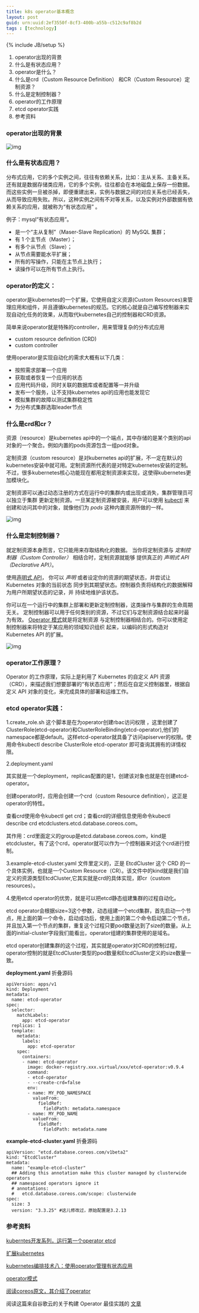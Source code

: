 ```yaml
---
title: k8s operator基本概念
layout: post
guid: urn:uuid:2ef3550f-8cf3-400b-a55b-c512c9af8b2d
tags : [technology]
---
```


{% include JB/setup %}




1. operator出现的背景
2. 什么是有状态应用？
3. operator是什么？
4. 什么是crd（Custom Resource Definition） 和CR（Custom Resource）定制资源？
5. 什么是定制控制器？
6. operator的工作原理
7. etcd operator实践
8. 参考资料

### operator出现的背景

![img](/media/files/operator01.png)

### 什么是有状态应用？

分布式应用，它的多个实例之间，往往有依赖关系，比如：主从关系、主备关系。还有就是数据存储类应用，它的多个实例，往往都会在本地磁盘上保存一份数据。而这些实例一旦被杀掉，即便重建出来，实例与数据之间的对应关系也已经丢失，从而导致应用失败。所以，这种实例之间有不对等关系，以及实例对外部数据有依赖关系的应用，就被称为“有状态应用” 。

例子：mysql“有状态应用”。

- 是一个“主从复制”（Maser-Slave Replication）的 MySQL 集群；
- 有 1 个主节点（Master）；
- 有多个从节点（Slave）；
- 从节点需要能水平扩展；
- 所有的写操作，只能在主节点上执行；
- 读操作可以在所有节点上执行。

### operator的定义：

operator是kubernetes的一个扩展，它使用自定义资源(Custom Resources)来管理应用和组件，并且遵循kubernetes的规范。它的核心就是自己编写控制器来实现自动化任务的效果，从而取代kubernetes自己的控制器和CRD资源。

简单来说operator就是特殊的controller，用来管理复杂的分布式应用

-  custom resource definition (CRD)
-  custom controller

使用operator是实现自动化的需求大概有以下几类：

- 按照需求部署一个应用
- 获取或者恢复一个应用的状态
- 应用代码升级，同时关联的数据库或者配置等一并升级
- 发布一个服务，让不支持kubernetes api的应用也能发现它
- 模拟集群的故障以测试集群稳定性
- 为分布式集群选取leader节点

### 什么是crd和cr？

资源（resource）是kubernetes api中的一个端点，其中存储的是某个类别的api对象的一个聚合。例如内置的pods资源包含一组pod对象。

定制资源（custom resource）是对kubernetes api的扩展，不一定在默认的kubernetes安装中就可用。定制资源所代表的是对特定kubernetes安装的定制。不过，很多kubernetes核心功能现在都用定制资源来实现，这使得kubernetes更加模块化。

定制资源可以通过动态注册的方式在运行中的集群内或出现或消失，集群管理员可以独立于集群 更新定制资源。一旦某定制资源被安装，用户可以使用 [kubectl](https://kubernetes.io/zh/docs/reference/kubectl/overview/) 来创建和访问其中的对象，就像他们为 *pods* 这种内置资源所做的一样。

![img](/media/files/operator03.png)

### 什么是定制控制器？

就定制资源本身而言，它只能用来存取结构化的数据。 当你将定制资源与 *定制控制器（Custom Controller）* 相结合时，定制资源就能够 提供真正的 *声明式 API（Declarative API）*。

使用[声明式 API](https://kubernetes.io/zh/docs/concepts/overview/kubernetes-api/)， 你可以 *声明* 或者设定你的资源的期望状态，并尝试让 Kubernetes 对象的当前状态 同步到其期望状态。控制器负责将结构化的数据解释为用户所期望状态的记录，并 持续地维护该状态。

你可以在一个运行中的集群上部署和更新定制控制器，这类操作与集群的生命周期无关。 定制控制器可以用于任何类别的资源，不过它们与定制资源结合起来时最为有效。 [Operator 模式](https://coreos.com/blog/introducing-operators.html)就是将定制资源 与定制控制器相结合的。你可以使用定制控制器来将特定于某应用的领域知识组织 起来，以编码的形式构造对 Kubernetes API 的扩展。

![img](/media/files/operator03.png)

### operator工作原理？

Operator 的工作原理，实际上是利用了 Kubernetes 的自定义 API 资源（CRD），来描述我们想要部署的“有状态应用”；然后在自定义控制器里，根据自定义 API 对象的变化，来完成具体的部署和运维工作。

### etcd operator实践：

1.create_role.sh 这个脚本是在为operator创建rbac访问权限 ，这里创建了ClusterRole(etcd-operator)和ClusterRoleBinding(etcd-operator),他们的namespace都是default。这样etcd-operator就具备了访问apiserver的权限。使用命令kubectl describe ClusterRole etcd-operator 即可查询其拥有的详情权限。

2.deployment.yaml  

其实就是一个deployment，replicas配置的是1，创建该对象也就是在创建etcd-operator。

创建operator时，应用会创建一个crd（custom Resource definition），这正是operator的特性。

查看crd使用命令kubectl get crd；查看crd的详细信息使用命令kubectl describe crd etcdclusters.etcd.database.coreos.com。

其作用：crd里面定义的group是etcd.database.coreos.com，kind是etcdcluster。有了这个crd，operator就可以作为一个控制器来对这个crd进行控制。

3.example-etcd-cluster.yaml 文件里定义的，正是 EtcdCluster 这个 CRD 的一个具体实例，也就是一个Custom Resource（CR）。该文件中的kind就是我们自定义的资源类型EtcdCluster,它其实就是crd的具体实现，即cr（custom resources）。

4.使用etcd operator的优势，就是可以把etcd静态组建集群的过程自动化。

etcd operator会根据size=3这个参数，动态组建一个etcd集群，首先启动一个节点，用上面的第一个命令，启动成功后，使用上面的第二个命令启动第二个节点，并且加入第一个节点的集群，重复这个过程只要pod数量达到了size的数量。从上面的initial-cluster字段我们能看出，operator组建的集群使用的是域名。

etcd operator创建集群的这个过程，其实就是operator对CRD的控制过程，operator控制的就是EtcdCluster类型的pod数量和EtcdCluster定义的size数量一致。

**deployment.yaml** 折叠源码

```
apiVersion: apps/v1
kind: Deployment
metadata:
  name: etcd-operator
spec:
  selector:
    matchLabels:
      app: etcd-operator
  replicas: 1
  template:
    metadata:
      labels:
        app: etcd-operator
    spec:
      containers:
      - name: etcd-operator
        image: docker-registry.xxx.virtual/xxx/etcd-operator:v0.9.4
        command:
        - etcd-operator
        - --create-crd=false
        env:
        - name: MY_POD_NAMESPACE
          valueFrom:
            fieldRef:
              fieldPath: metadata.namespace
        - name: MY_POD_NAME
          valueFrom:
            fieldRef:
              fieldPath: metadata.name
```

**example-etcd-cluster.yaml** 折叠源码

```
apiVersion: "etcd.database.coreos.com/v1beta2"
kind: "EtcdCluster"
metadata:
  name: "example-etcd-cluster"
  ## Adding this annotation make this cluster managed by clusterwide operators
  ## namespaced operators ignore it
  # annotations:
  #   etcd.database.coreos.com/scope: clusterwide
spec:
  size: 3
  version: "3.3.25" #这儿修改过，原始配置是3.2.13
```

### 参考资料

[kuberntes开发系列，运行第一个operator etcd](https://www.503error.com/2020/kubernete-开发系列-运行第一个operator-etcd/1781.html)

[扩展kubernetes](https://kubernetes.io/zh/docs/concepts/extend-kubernetes/api-extension/custom-resources/)

[kubernetes编排技术八：使用operator管理有状态应用](https://blog.csdn.net/zjj2006/article/details/108338458)

[operator模式](https://kubernetes.io/zh/docs/concepts/extend-kubernetes/operator/)

[阅读coreos原文，其介绍了operator](https://coreos.com/blog/introducing-operators.html)

阅读这篇来自谷歌云的关于构建 Operator 最佳实践的 [文章](https://cloud.google.com/blog/products/containers-kubernetes/best-practices-for-building-kubernetes-operators-and-stateful-apps)